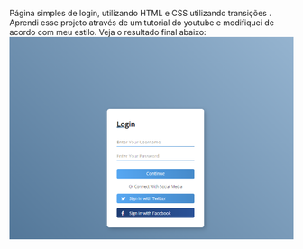 Página simples de login, utilizando HTML e CSS utilizando transições . 
Aprendi esse projeto através de um tutorial do youtube e modifiquei de acordo com meu estilo.
Veja o resultado final abaixo:
![paint](img/paint.png)
